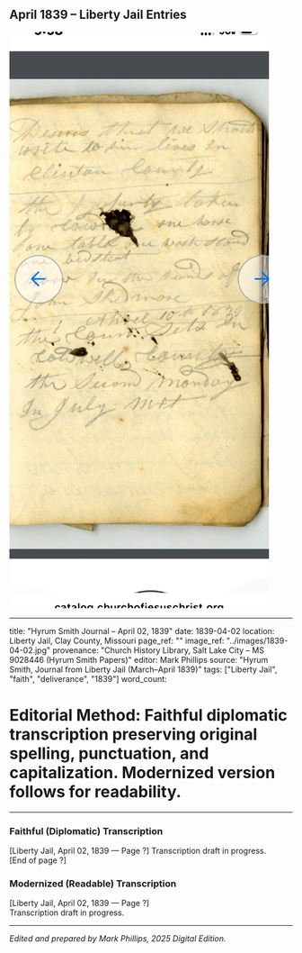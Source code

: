 ## April 1839 – Liberty Jail Entries

![Manuscript page thumbnail](../images/1839-04-02.jpg)

---
title: "Hyrum Smith Journal – April 02, 1839"
date: 1839-04-02
location: Liberty Jail, Clay County, Missouri
page_ref: ""
image_ref: "../images/1839-04-02.jpg"
provenance: "Church History Library, Salt Lake City – MS 9028446 (Hyrum Smith Papers)"
editor: Mark Phillips
source: "Hyrum Smith, Journal from Liberty Jail (March–April 1839)"
tags: ["Liberty Jail", "faith", "deliverance", "1839"]
word_count:
# Editorial Method: Faithful diplomatic transcription preserving original spelling, punctuation, and capitalization. Modernized version follows for readability.
---

### Faithful (Diplomatic) Transcription
[Liberty Jail, April 02, 1839 — Page ?]
Transcription draft in progress.  
[End of page ?]

### Modernized (Readable) Transcription
[Liberty Jail, April 02, 1839 — Page ?]  
Transcription draft in progress.

---
*Edited and prepared by Mark Phillips, 2025 Digital Edition.*
